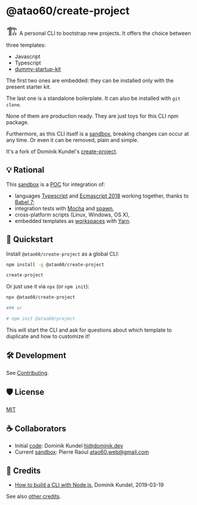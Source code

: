 # @atao60/create-project

<span style="font-size:2em;">🏗</span> A personal CLI to bootstrap new projects. It offers the choice between three templates:
- Javascript
- Typescript
- [dummy-startup-kit](https://github.com/atao-web/dummy-startup-kit)

The first two ones are embedded: they can be installed only with the present starter kit.

The last one is a standalone boilerplate. It can also be installed with `git clone`.

None of them are production ready. They are just toys for this CLI npm package.

Furthermore, as this CLI itself is a [sandbox](tree/monorepo), breaking changes can occur at any time. Or even it can be removed, plain and simple.

It's a fork of Dominik Kundel's [create-project](https://github.com/dkundel/create-project).

## 💡 Rational

This [sandbox](tree/monorepo) is a [POC](https://en.wikipedia.org/wiki/Proof_of_concept) for integration of: 
- languages [Typescript](https://www.typescriptlang.org/) and [Ecmascript 2018](http://ecma-international.org/ecma-262/9.0/) working together, thanks to [Babel 7](https://babeljs.io/docs/en/);
- integration tests with [Mocha](https://mochajs.org/) and [spawn](https://www.npmjs.com/package/cross-spawn),
- cross-platform scripts (Linux, Windows, OS X),
- embedded templates as [workspaces](https://yarnpkg.com/lang/en/docs/workspaces/) with [Yarn](https://yarnpkg.com).

## 🏁 Quickstart

Install `@atao60/create-project` as a global CLI:

```bash
npm install -g @atao60/create-project

create-project
```

Or just use it via `npx` (or `npm init`):

```bash
npx @atao60/create-project

### or 

# npm init @atao60/project
```

This will start the CLI and ask for questions about which template to duplicate and how to customize it!

## 🛠️ Development

See [Contributing](CONTRIBUTING.md).

## 🛡 License

[MIT](LICENSE)

## ☕ Collaborators

- Initial [code](https://github.com/dkundel/create-project): Dominik Kundel <hi@dominik.dev> 
- Current [sandbox](tree/monorepo): Pierre Raoul <atao60.web@gmail.com>

## 📜 Credits

* [How to build a CLI with Node.js](https://www.twilio.com/blog/how-to-build-a-cli-with-node-js), Dominik Kundel, 2019-03-19

See also [other credits](CREDITS.md).